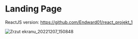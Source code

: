 # Landing Page

  ReactJS version: https://github.com/Endward01/react_projekt_1

  
![Zrzut ekranu_20221207_150848](https://user-images.githubusercontent.com/100158911/206200684-7a04f8c1-75aa-487a-bbd5-a67d6d19452a.png)
